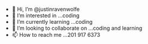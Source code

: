 - 👋 Hi, I’m @justinravenwolfe
- 👀 I’m interested in ...coding
- 🌱 I’m currently learning ...coding
- 💞️ I’m looking to collaborate on ...coding and learning
- 📫 How to reach me ...201 917 6373

<!---
justinravenwolfe/justinravenwolfe is a ✨ special ✨ repository because its `README.md` (this file) appears on your GitHub profile.
You can click the Preview link to take a look at your changes.
--->
